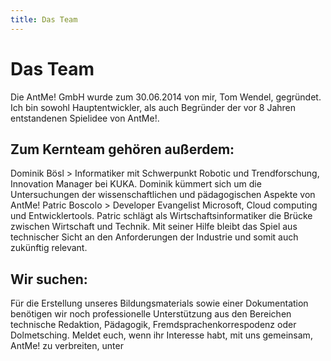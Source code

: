 ```yaml
---
title: Das Team 
---
```


# Das Team

Die AntMe! GmbH wurde zum 30.06.2014 von mir, Tom Wendel, gegründet. Ich bin sowohl Hauptentwickler, als auch Begründer der vor 8 Jahren entstandenen Spielidee von AntMe!.

## Zum Kernteam gehören außerdem:

Dominik Bösl > Informatiker mit Schwerpunkt Robotic und Trendforschung, Innovation Manager bei KUKA. Dominik kümmert sich um die Untersuchungen der wissenschaftlichen und pädagogischen Aspekte von AntMe! 
Patric Boscolo > Developer Evangelist Microsoft, Cloud computing und Entwicklertools. 
Patric schlägt als Wirtschaftsinformatiker die Brücke zwischen Wirtschaft und Technik. 
Mit seiner Hilfe bleibt das Spiel aus technischer Sicht an den Anforderungen der Industrie und somit auch zukünftig relevant.

## Wir suchen:

Für die Erstellung unseres Bildungsmaterials sowie einer Dokumentation benötigen wir noch professionelle Unterstützung aus den Bereichen technische Redaktion, Pädagogik, Fremdsprachenkorrespodenz oder Dolmetsching. Meldet euch, wenn ihr Interesse habt, mit uns gemeinsam, AntMe! zu verbreiten, unter